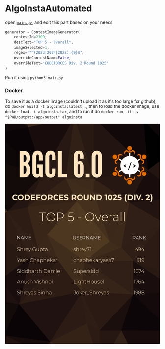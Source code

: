 # AlgoInstaAutomated

open [`main.py`](./main.py), and edit this part based on your needs

```py
generator = ContestImageGenerator(
    contestId=2109,
    descText="TOP 5 - Overall",
    imageSelected=1,
    regex=r"^(2023|2024|2022).{9}$",
    overrideContestName=False,
    overrideText="CODEFORCES Div. 2 Round 1025"
)
```

Run it using `python3 main.py`

### Docker
To save it as a docker image (couldn't upload it as it's too large for github), do `docker build -t algoinsta:latest .`, then to load the docker image, use `docker load -i algoinsta.tar`, and to run it do `docker run -it -v "$PWD/output:/app/output" algoinsta`

![ReadMeImage](ReadMeImage.png)
